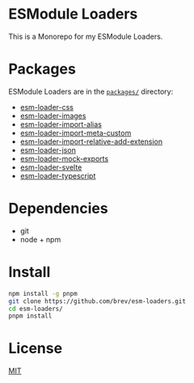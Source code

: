 # ESModule Loaders

This is a Monorepo for my ESModule Loaders.

# Packages

ESModule Loaders are in the [`packages/`][packages] directory:

- [esm-loader-css][esm-loader-css]
- [esm-loader-images][esm-loader-images]
- [esm-loader-import-alias][esm-loader-import-alias]
- [esm-loader-import-meta-custom][esm-loader-import-meta-custom]
- [esm-loader-import-relative-add-extension][esm-loader-import-relative-add-extension]
- [esm-loader-json][esm-loader-json]
- [esm-loader-mock-exports][esm-loader-mock-exports]
- [esm-loader-svelte][esm-loader-svelte]
- [esm-loader-typescript][esm-loader-typescript]

# Dependencies

- git
- node + npm

# Install

```sh
npm install -g pnpm
git clone https://github.com/brev/esm-loaders.git
cd esm-loaders/
pnpm install
```

# License

[MIT][mit-license]

[esm-loader-css]: https://github.com/brev/esm-loaders/tree/main/packages/esm-loader-css#readme
[esm-loader-images]: https://github.com/brev/esm-loaders/tree/main/packages/esm-loader-images#readme
[esm-loader-import-alias]: https://github.com/brev/esm-loaders/tree/main/packages/esm-loader-import-alias#readme
[esm-loader-import-meta-custom]: https://github.com/brev/esm-loaders/tree/main/packages/esm-loader-import-meta-custom#readme
[esm-loader-import-relative-add-extension]: https://github.com/brev/esm-loaders/tree/main/packages/esm-loader-import-relative-add-extension#readme
[esm-loader-json]: https://github.com/brev/esm-loaders/tree/main/packages/esm-loader-json#readme
[esm-loader-mock-exports]: https://github.com/brev/esm-loaders/tree/main/packages/esm-loader-mock-exports#readme
[esm-loader-svelte]: https://github.com/brev/esm-loaders/tree/main/packages/esm-loader-svelte#readme
[esm-loader-typescript]: https://github.com/brev/esm-loaders/tree/main/packages/esm-loader-typescript#readme
[mit-license]: https://mit-license.org/
[packages]: https://github.com/brev/esm-loaders/tree/main/packages

